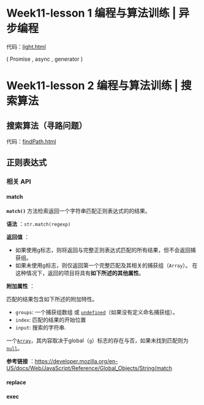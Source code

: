 # Week11-lesson 1	编程与算法训练 | 异步编程

代码：[light.html](F:\testSpace\geek\Frontend-01-Template\week11\light.html) 

( Promise , async , generator )

# Week11-lesson 2	编程与算法训练 | 搜索算法

## 搜索算法（寻路问题）

代码：[findPath.html](F:\testSpace\geek\Frontend-01-Template\week11\findPath.html) 

## 正则表达式

### 相关 API

#### match

**`match()`** 方法检索返回一个字符串匹配正则表达式的的结果。

**语法** ：`str.match(regexp)` 

**返回值** ：

- 如果使用g标志，则将返回与完整正则表达式匹配的所有结果，但不会返回捕获组。
- 如果未使用g标志，则仅返回第一个完整匹配及其相关的捕获组（`Array`）。 在这种情况下，返回的项目将具有**如下所述的其他属性**。

**附加属性** ：

匹配的结果包含如下所述的附加特性。

- `groups`: 一个捕获组数组 或 [`undefined`](https://developer.mozilla.org/zh-CN/docs/Web/JavaScript/Reference/Global_Objects/undefined)（如果没有定义命名捕获组）。
- `index`: 匹配的结果的开始位置
- `input`: 搜索的字符串.

一个[`Array`](https://developer.mozilla.org/zh-CN/docs/Web/JavaScript/Reference/Array)，其内容取决于global（`g`）标志的存在与否，如果未找到匹配则为[`null`](https://developer.mozilla.org/zh-CN/docs/Web/JavaScript/Reference/Global_Objects/null)。

**参考链接** ：https://developer.mozilla.org/en-US/docs/Web/JavaScript/Reference/Global_Objects/String/match





#### replace



#### exec





